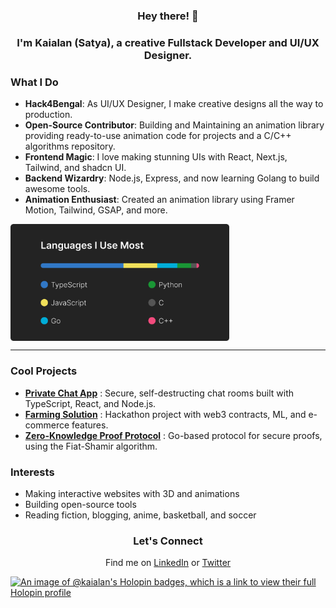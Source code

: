 


<h3 align=center>
    Hey there! 👋
    <h3 align=center >I'm <span>Kaialan</span> (Satya), a creative Fullstack Developer and UI/UX Designer.<h3>
</h3>



### What I Do
- **Hack4Bengal**: As UI/UX Designer, I make creative designs all the way to production.
- **Open-Source Contributor**: Building and Maintaining an animation library providing ready-to-use animation code for projects and a C/C++ algorithms repository.
- **Frontend Magic**: I love making stunning UIs with React, Next.js, Tailwind, and shadcn UI.
- **Backend Wizardry**: Node.js, Express, and now learning Golang to build awesome tools.
- **Animation Enthusiast**: Created an animation library using Framer Motion, Tailwind, GSAP, and more.

<img src='https://github.com/KaiAlan/KaiAlan/blob/main/assets/Top-Langs.png?raw=true' width='350' align='center' />

---

### Cool Projects
- **[Private Chat App](https://chit-chat-umber.vercel.app/)** : Secure, self-destructing chat rooms built with TypeScript, React, and Node.js.
- **[Farming Solution](https://devfolio.co/projects/cropinsightx-7bd7)** : Hackathon project with web3 contracts, ML, and e-commerce features.
- **[Zero-Knowledge Proof Protocol](https://replit.com/@KaiAlan/zkp-protocol#README.md)** : Go-based protocol for secure proofs, using the Fiat-Shamir algorithm.

### Interests
- Making interactive websites with 3D and animations
- Building open-source tools
- Reading fiction, blogging, anime, basketball, and soccer

<div align=center>
<h3>Let's Connect</h3>
<p>Find me on <a href='https://linkedin.com/in/kaialan'>LinkedIn</a> or <a href='https://twitter.com/KaiAlan_'>Twitter</a></p>

</div>


[![An image of @kaialan's Holopin badges, which is a link to view their full Holopin profile](https://holopin.me/kaialan)](https://holopin.io/@kaialan)

<!---
KaiAlan/KaiAlan is a ✨ special ✨ repository because its `README.md` (this file) appears on your GitHub profile.
You can click the Preview link to take a look at your changes.
--->
